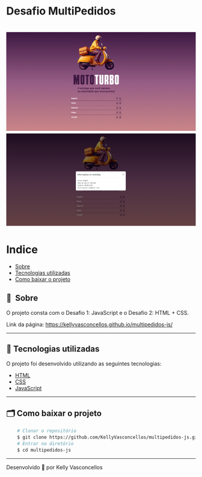 # Desafio MultiPedidos
<h1>
    <img src="desafio_02/public/imagem_01.png">
    <img src="desafio_02/public/imagem_02.png">
</h1>

# Indice
- [Sobre](#-sobre)
- [Tecnologias utilizadas](#-tecnologias-utilizadas)
- [Como baixar o projeto](#-como-baixar-o-projeto)

## 🔖&nbsp; Sobre

O projeto consta com o Desafio 1: JavaScript e o Desafio 2: HTML + CSS.

Link da página: https://kellyvasconcellos.github.io/multipedidos-js/

---

## 🚀 Tecnologias utilizadas

O projeto foi desenvolvido utilizando as seguintes tecnologias:

- [HTML](https://developer.mozilla.org/pt-BR/docs/Web/HTML)
- [CSS](https://developer.mozilla.org/pt-BR/docs/Web/CSS)
- [JavaScript](https://developer.mozilla.org/pt-BR/docs/Web/JavaScript)

---

## 🗂 Como baixar o projeto

```bash
    # Clonar o repositório
    $ git clone https://github.com/KellyVasconcellos/multipedidos-js.git
    # Entrar no diretório
    $ cd multipedidos-js
```

---

Desenvolvido 💜 por Kelly Vasconcellos
